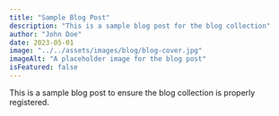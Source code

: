 ```yaml
---
title: "Sample Blog Post"
description: "This is a sample blog post for the blog collection"
author: "John Doe"
date: 2023-05-01
image: "../../assets/images/blog/blog-cover.jpg"
imageAlt: "A placeholder image for the blog post"
isFeatured: false
---
```


This is a sample blog post to ensure the blog collection is properly registered.
